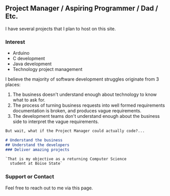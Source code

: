 ## Project Manager / Aspiring Programmer / Dad / Etc.

I have several projects that I plan to host on this site.

### Interest
- Arduino 
- C development
- Java development
- Technology project management

I believe the majority of software development struggles originate from 3 places:
1. The business doesn't understand enough about technology to know what to ask for.
2. The process of turning business requests into well formed requirements documentation is broken, and produces vague requirements. 
3. The development teams don't understand enough about the business side to interpret the vague requirements.


```markdown
But wait, what if the Project Manager could actually code?...

# Understand the business
## Understand the developers
### Deliver amazing projects

`That is my objective as a returning Computer Science 
  student at Boise State`


```

### Support or Contact

Feel free to reach out to me via this page.

